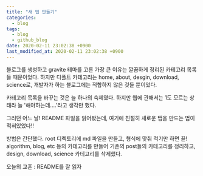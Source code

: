 ```yaml
---
title: "새 탭 만들기"
categories:
  - blog
tags:
  - blog
  - github_blog
date: 2020-02-11 23:02:38 +0900
last_modified_at: 2020-02-11 23:02:38 +0900
---
```

블로그를 생성하고 gravite 테마를 고른 가장 큰 이유는 깔끔하게 정리된 카테고리 목록들 때문이었다. 하지만 디폴트 카테고리는 home, about, desgin, download, science로, 개발자가 하는 블로그에는 적합하지 않은 것들 뿐이었다.

카테고리 목록을 바꾸는 것은 늘 하나의 숙제였다. 하지만 웹에 관해서는 1도 모르는 상태라 늘 '해야하는데....'라고 생각만 했다.

그러던 어느 날! README 파일을 읽어봤는데, 여기에 친절히 새로운 탭을 만드는 법이 적혀있었다!!

방법은 간단했다. root 디렉토리에 md 파일을 만들고, 형식에 맞춰 적기만 하면 끝! algorithm, blog, etc 등의 카테고리를 만들어 기존의 post들의 카테고리를 정리하고, design, download, science 카테고리를 삭제했다.

오늘의 교훈 : README를 잘 읽자